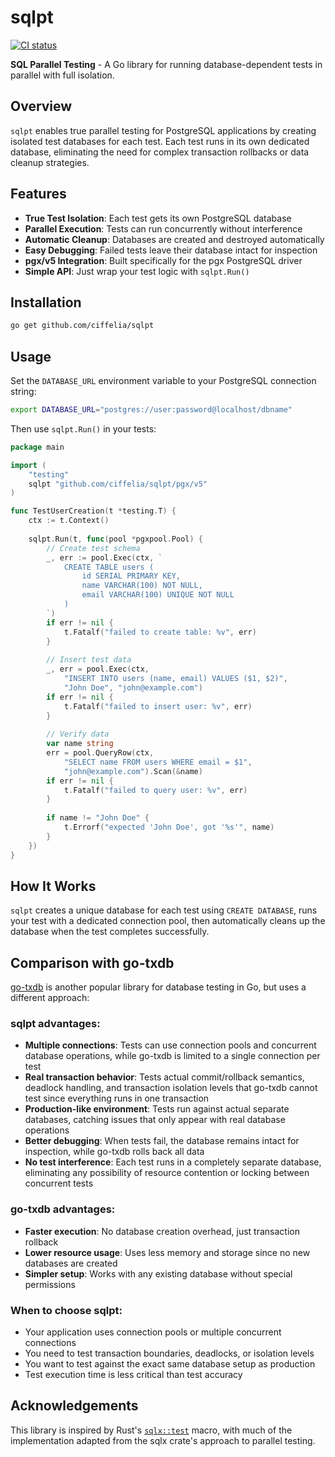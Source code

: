 # sqlpt

[![CI status](https://github.com/ciffelia/sqlpt/actions/workflows/ci.yaml/badge.svg)](https://github.com/ciffelia/sqlpt/actions/workflows/ci.yaml)

**SQL Parallel Testing** - A Go library for running database-dependent tests in parallel with full isolation.

## Overview

`sqlpt` enables true parallel testing for PostgreSQL applications by creating isolated test databases for each test. Each test runs in its own dedicated database, eliminating the need for complex transaction rollbacks or data cleanup strategies.

## Features

- **True Test Isolation**: Each test gets its own PostgreSQL database
- **Parallel Execution**: Tests can run concurrently without interference
- **Automatic Cleanup**: Databases are created and destroyed automatically
- **Easy Debugging**: Failed tests leave their database intact for inspection
- **pgx/v5 Integration**: Built specifically for the pgx PostgreSQL driver
- **Simple API**: Just wrap your test logic with `sqlpt.Run()`

## Installation

```bash
go get github.com/ciffelia/sqlpt
```

## Usage

Set the `DATABASE_URL` environment variable to your PostgreSQL connection string:

```bash
export DATABASE_URL="postgres://user:password@localhost/dbname"
```

Then use `sqlpt.Run()` in your tests:

```go
package main

import (
    "testing"
    sqlpt "github.com/ciffelia/sqlpt/pgx/v5"
)

func TestUserCreation(t *testing.T) {
    ctx := t.Context()
    
    sqlpt.Run(t, func(pool *pgxpool.Pool) {
        // Create test schema
        _, err := pool.Exec(ctx, `
            CREATE TABLE users (
                id SERIAL PRIMARY KEY,
                name VARCHAR(100) NOT NULL,
                email VARCHAR(100) UNIQUE NOT NULL
            )
        `)
        if err != nil {
            t.Fatalf("failed to create table: %v", err)
        }
        
        // Insert test data
        _, err = pool.Exec(ctx,
            "INSERT INTO users (name, email) VALUES ($1, $2)",
            "John Doe", "john@example.com")
        if err != nil {
            t.Fatalf("failed to insert user: %v", err)
        }
        
        // Verify data
        var name string
        err = pool.QueryRow(ctx,
            "SELECT name FROM users WHERE email = $1",
            "john@example.com").Scan(&name)
        if err != nil {
            t.Fatalf("failed to query user: %v", err)
        }
        
        if name != "John Doe" {
            t.Errorf("expected 'John Doe', got '%s'", name)
        }
    })
}
```

## How It Works

`sqlpt` creates a unique database for each test using `CREATE DATABASE`, runs your test with a dedicated connection pool, then automatically cleans up the database when the test completes successfully.

## Comparison with go-txdb

[go-txdb](https://github.com/DATA-DOG/go-txdb) is another popular library for database testing in Go, but uses a different approach:

### sqlpt advantages:

- **Multiple connections**: Tests can use connection pools and concurrent database operations, while go-txdb is limited to a single connection per test
- **Real transaction behavior**: Tests actual commit/rollback semantics, deadlock handling, and transaction isolation levels that go-txdb cannot test since everything runs in one transaction
- **Production-like environment**: Tests run against actual separate databases, catching issues that only appear with real database operations
- **Better debugging**: When tests fail, the database remains intact for inspection, while go-txdb rolls back all data
- **No test interference**: Each test runs in a completely separate database, eliminating any possibility of resource contention or locking between concurrent tests

### go-txdb advantages:

- **Faster execution**: No database creation overhead, just transaction rollback
- **Lower resource usage**: Uses less memory and storage since no new databases are created
- **Simpler setup**: Works with any existing database without special permissions

### When to choose sqlpt:

- Your application uses connection pools or multiple concurrent connections
- You need to test transaction boundaries, deadlocks, or isolation levels  
- You want to test against the exact same database setup as production
- Test execution time is less critical than test accuracy

## Acknowledgements

This library is inspired by Rust's [`sqlx::test`](https://docs.rs/sqlx/latest/sqlx/attr.test.html) macro, with much of the implementation adapted from the sqlx crate's approach to parallel testing.

